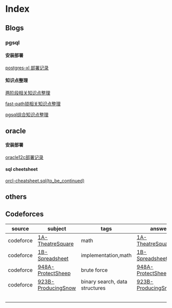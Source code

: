# Index

## Blogs

### pgsql

#### 安装部署

[postgres-xl 部署记录](src/pgsql-deploy-xl.md)

#### 知识点整理

[两阶段相关知识点整理](src/pgsql-kp-twophase.md)

[fast-path锁相关知识点整理](src/pgsql-kp-fastpath.md)

[pgsql综合知识点整理](src/pgsql-kp.md)

## oracle

#### 安装部署

[oracle12c部署记录](https://github.com/mutex73/blog/blob/master/src/orcl-deploy-12c.md)

#### sql cheetsheet

[orcl-cheatsheet.sql(to_be_continued)](src/orcl-cheatsheet.sql)

## others



## Codeforces

| source    | subject                                  | tags                           | answer                                   | note |
| --------- | ---------------------------------------- | ------------------------------ | ---------------------------------------- | ---- |
| codeforce | [1A-TheatreSquare](http://codeforces.com/problemset/problem/1/A) | math                           | [1A-TheatreSquare.cc](codeforces/1A-TheatreSquare.cc) |      |
| codeforce | [1B-Spreadsheet](http://codeforces.com/problemset/problem/1/B) | implementation,math            | [1B-Spreadsheet.cc](codeforces/1B-Spreadsheet.cc) |      |
| codeforce | [948A-ProtectSheep](http://codeforces.com/problemset/problem/948/A) | brute force                    | [948A-ProtectSheep.cc](codeforces/948A-ProtectSheep.cc) |      |
| codeforce | [923B-ProducingSnow](http://codeforces.com/problemset/problem/923/B) | binary search, data structures | [923B-ProducingSnow.cc](codeforces/923B-ProducingSnow.cc) |      |
|           |                                          |                                |                                          |      |
|           |                                          |                                |                                          |      |
|           |                                          |                                |                                          |      |
|           |                                          |                                |                                          |      |
|           |                                          |                                |                                          |      |